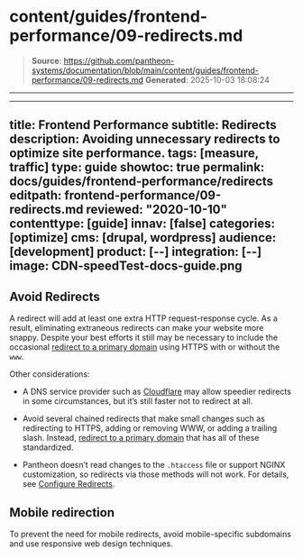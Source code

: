# content/guides/frontend-performance/09-redirects.md

> **Source**: https://github.com/pantheon-systems/documentation/blob/main/content/guides/frontend-performance/09-redirects.md
> **Generated**: 2025-10-03 18:08:24

---

---
title: Frontend Performance
subtitle: Redirects
description: Avoiding unnecessary redirects to optimize site performance.
tags: [measure, traffic]
type: guide
showtoc: true
permalink: docs/guides/frontend-performance/redirects
editpath: frontend-performance/09-redirects.md
reviewed: "2020-10-10"
contenttype: [guide]
innav: [false]
categories: [optimize]
cms: [drupal, wordpress]
audience: [development]
product: [--]
integration: [--]
image: CDN-speedTest-docs-guide.png
---

## Avoid Redirects

A redirect will add at least one extra HTTP request-response cycle. As a result, eliminating extraneous redirects can make your website more snappy. Despite your best efforts it still may be necessary to include the occasional [redirect to a primary domain](/guides/launch/redirects) using HTTPS with or without the `www`.

Other considerations:

- A DNS service provider such as [Cloudflare](https://support.cloudflare.com/hc/en-us/articles/200170536-How-do-I-redirect-all-visitors-to-HTTPS-SSL-) may allow speedier redirects in some circumstances, but it’s still faster not to redirect at all.

- Avoid several chained redirects that make small changes such as redirecting to HTTPS, adding or removing WWW, or adding a trailing slash. Instead, [redirect to a primary domain](/guides/launch/redirects) that has all of these standardized.

- Pantheon doesn’t read changes to the `.htaccess` file or support NGINX customization, so redirects via those methods will not work. For details, see [Configure Redirects](/guides/redirect).

## Mobile redirection

To prevent the need for mobile redirects, avoid mobile-specific subdomains and use responsive web design techniques.
